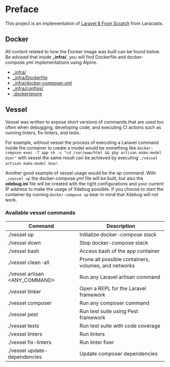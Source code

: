# Preface

This project is an implementation of [Laravel 8 From Scratch](https://laracasts.com/series/laravel-8-from-scratch) from
Laracasts.

## Docker

All content related to how the Docker image was built can be found below.
Be advised that inside **_infra/**, you will find Dockerfile and docker-compose.yml implementations using Alpine.

- [_infra/](_infra)
- [_infra/Dockerfile](_infra/Dockerfile)
- [_infra/docker-composer.yml](_infra/docker-compose.yml)
- [_infra/configs/](_infra/configs/)
- [.dockerignore](.dockerignore)

## Vessel
Vessel was written to expose short versions of commands that are used too often
when debugging, developing code, and executing CI actions such as running
linters, fix-linters, and tests.

For example, without vessel the process of executing a Laravel command inside the container to create a model would be  something like `docker-compose exec -T app sh -c "cd /var/www/html && php artisan make:model User"` with vessel the same result can be achieved by executing `./vessel artisan make:model User`.

Another good example of vessel usage would be the up command. With `./vessel up` the docker-compose.yml file will be built, but also the **xdebug.ini** file will be created with the right configurations and your current IP address to make the usage of Xdebug possible. If you choose to start the container by running `docker-compose up` bear in mind that Xdebug will not work.

### Available vessel commands

| Command                        | Description                                          |
| ------------------------------ |------------------------------------------------------|
| ./vessel up                    | Initialize docker-compose stack                      |
| ./vessel down                  | Stop docker-compose stack                            |
| ./vessel bash                  | Access bash of the app container                     |
| ./vessel clean-all             | Prune all possible containers, volumes, and networks |
| ./vessel artisan <ANY_COMMAND> | Run any Laravel artisan command                      |
| ./vessel tinker                | Open a REPL for the Laravel framework                |
| ./vessel composer              | Run any composer command                             |
| ./vessel pest                  | Run test suite using Pest framework                  |
| ./vessel tests                 | Run test suite with code coverage                    |
| ./vessel linters               | Run linters                                          |
| ./vessel fix-linters           | Run linter fixer                                     |
| ./vessel update-dependencies   | Update composer dependencies                         |
